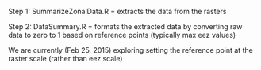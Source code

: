 Step 1:
SummarizeZonalData.R = extracts the data from the rasters

Step 2: 
DataSummary.R = formats the extracted data by converting raw data to zero to 1 based on reference points (typically max eez values)

We are currently (Feb 25, 2015) exploring setting the reference point at the raster scale (rather than eez scale)